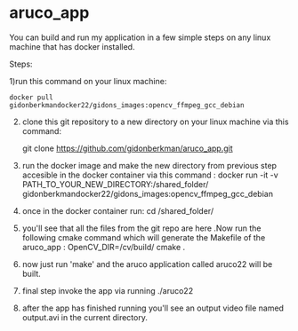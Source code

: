 # aruco_app
You can build  and run my application in a few simple steps on any linux machine that has docker installed.

Steps:

1)run this command on your linux machine:

    docker pull gidonberkmandocker22/gidons_images:opencv_ffmpeg_gcc_debian
    
2) clone this git repository to  a new directory on your linux machine via this command:

      git clone https://github.com/gidonberkman/aruco_app.git
      
3) run the docker image and make the new directory from previous step accesible in the docker container via this command :
       docker run -it -v PATH_TO_YOUR_NEW_DIRECTORY:/shared_folder/ gidonberkmandocker22/gidons_images:opencv_ffmpeg_gcc_debian 
       
 4) once in the docker container run:
       cd /shared_folder/
 5) you'll see  that all the files from the git repo are here .Now run the following cmake command which will generate the Makefile of the aruco_app :
        OpenCV_DIR=/cv/build/ cmake .
        
 6) now just run 'make' and the aruco application called aruco22 will be built.
 7) final step invoke the app via running ./aruco22  
 8) after the app has finished running you'll see an output video file named output.avi in the current directory.
